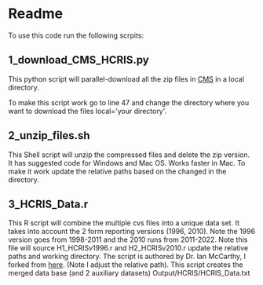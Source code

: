 Readme
================

To use this code run the following scrpits:

## 1_download_CMS_HCRIS.py
This python script will parallel-download all the zip files in [CMS](https://www.cms.gov/Research-Statistics-Data-and-Systems/Downloadable-Public-Use-Files/Cost-Reports/Cost-Reports-by-Fiscal-Year)
in a local directory.

To make this script work go to line 47 and change the directory where you want to download the files local='your directory'.

## 2_unzip_files.sh
This Shell script will unzip the compressed files and delete the zip version. It has suggested code for Windows and Mac OS. Works faster in Mac. To make it work update the relative paths based on the changed in the directory.

## 3_HCRIS_Data.r
This R script will combine the multiple cvs files into a unique data set. It takes into account the 2 form reporting versions (1996, 2010). Note the 1996 version goes from 1998-2011 and the 2010 runs from 2011-2022.
Note this file will source H1_HCRISv1996.r and H2_HCRISv2010.r  update the relative paths and working directory. 
The script is authored by Dr. Ian McCarthy, I forked from [here](https://github.com/imccart/HCRIS). (Note I adjust the relative path).
This script creates the merged data base (and 2 auxiliary datasets) Output/HCRIS/HCRIS_Data.txt

